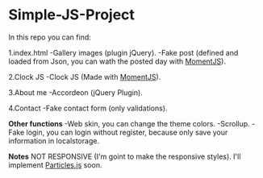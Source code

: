 # Simple-JS-Project

In this repo you can find: 

1.index.html
    -Gallery images (plugin jQuery).
    -Fake post (defined and loaded from Json, you can wath the posted day with [MomentJS](https://momentjs.com/)).

2.Clock JS
    -Clock JS (Made with [MomentJS](https://momentjs.com/)).

3.About me
    -Accordeon (jQuery Plugin).

4.Contact
    -Fake contact form (only validations).

**Other functions**
    -Web skin, you can change the theme colors.
    -Scrollup.
    -Fake login, you can login without register, because only save your information in localstorage.

**Notes**
    NOT RESPONSIVE (I'm goint to make the responsive styles).
    I'll implement [Particles.js](https://vincentgarreau.com/particles.js/) soon.